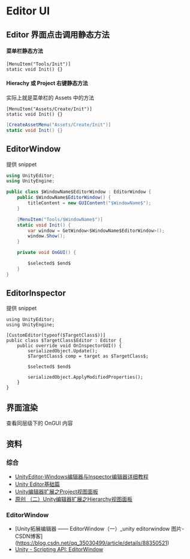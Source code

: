 
# Editor UI

## Editor 界面点击调用静态方法

#### 菜单栏静态方法

```text
[MenuItem("Tools/Init")]
static void Init() {}
```

#### Hierachy 或 Project 右键静态方法

实际上就是菜单栏的 Assets 中的方法

```text
[MenuItem("Assets/Create/Init")]
static void Init() {}
```

```c#
[CreateAssetMenu("Assets/Create/Init")]
static void Init() {}
```

## EditorWindow

提供 snippet

```csharp
using UnityEditor;
using UnityEngine;

public class $WindowName$EditorWindow : EditorWindow {
    public $WindowName$EditorWindow() {
        titleContent = new GUIContent("$WindowName$");
    }

    [MenuItem("Tools/$WindowName$")]
    static void Init() {
        var window = GetWindow<$WindowName$EditorWindow>();
        window.Show();
    }

    private void OnGUI() {

        $selected$ $end$
    }
}
```

## EditorInspector

提供 snippet

```text
using UnityEditor;
using UnityEngine;

[CustomEditor(typeof($TargetClass$))]
public class $TargetClass$Editor : Editor {
    public override void OnInspectorGUI() {
        serializedObject.Update();
        $TargetClass$ comp = target as $TargetClass$;

        $selected$ $end$

        serializedObject.ApplyModifiedProperties();
    }
}
```

## 界面渲染

查看同层级下的 OnGUI 内容

## 资料

### 综合

- [UnityEditor-Windows编辑器与Inspector编辑器详细教程](https://www.jianshu.com/p/97520d98a1f2)
- [Unity Editor基础篇](https://www.jianshu.com/p/8432ad6fac64)
- [Unity编辑器扩展之Project视图面板](https://blog.csdn.net/weixin_42540271/article/details/90761102)
- [原创 （二）Unity编辑器扩展之Hierarchy视图面板](https://blog.csdn.net/weixin_42540271/article/details/90815480)

### EditorWindow

- [Unity拓展编辑器 —— EditorWindow（一）_unity editorwindow 图片-CSDN博客] (https://blog.csdn.net/qq_35030499/article/details/88350521)
- [Unity - Scripting API: EditorWindow](https://docs.unity3d.com/ScriptReference/EditorWindow.html)
